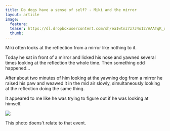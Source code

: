 ```yaml
---
title: Do dogs have a sense of self? - Miki and the mirror
layout: article
image:
  feature:
  teaser: https://dl.dropboxusercontent.com/sh/ea1wtnz7z734o12/AAATqK_dCx6_yIMt5B326OQwa/blogi/IMG_20160726_101217-245px.jpg
  thumb:
---
```


Miki often looks at the reflection from a mirror like nothing to it.

Today he sat in front of a mirror and licked his nose and yawned several times looking at the reflection the whole time. Then something odd happened...

After about two minutes of him looking at the yawning dog from a mirror he raised his paw and weawed it in the mid air slowly, simultaneously looking at the reflection doing the same thing.

It appeared to me like he was trying to figure out if he was looking at himself.

[![](https://dl.dropboxusercontent.com/sh/ea1wtnz7z734o12/AAB_Rmt_mX3CDYEIhgb3AuuSa/blogi/IMG_20160726_101217-800px.jpg)](https://dl.dropboxusercontent.com/sh/ea1wtnz7z734o12/AACuKFxAIIkf5uM5E6g1zpjfa/blogi/IMG_20160726_101217.jpg)

This photo doens't relate to that event.